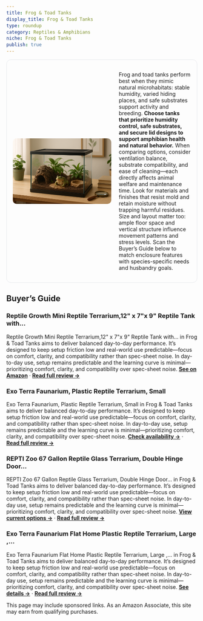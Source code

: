 ```yaml
---
title: Frog & Toad Tanks
display_title: Frog & Toad Tanks
type: roundup
category: Reptiles & Amphibians
niche: Frog & Toad Tanks
publish: true
---
```


<section class="hero-split" style="width:100%;box-sizing:border-box;border:1px solid #e5e7eb;border-radius:12px;padding:16px;display:grid;grid-template-columns:minmax(260px,40%) 1fr;gap:20px;align-items:center;"><figure style="margin:0;"><img src="/hero/roundups/reptiles-amphibians/frog-toad-tanks.webp" alt="" style="width:100%;height:auto;display:block;border-radius:10px;"/></figure><div class="hero-copy" style="min-width:0;"><p>Frog and toad tanks perform best when they mimic natural microhabitats: stable humidity, varied hiding places, and safe substrates support activity and breeding. <strong>Choose tanks that prioritize humidity control, safe substrates, and secure lid designs to support amphibian health and natural behavior.</strong> When comparing options, consider ventilation balance, substrate compatibility, and ease of cleaning&mdash;each directly affects animal welfare and maintenance time. Look for materials and finishes that resist mold and retain moisture without trapping harmful residues. Size and layout matter too: ample floor space and vertical structure influence movement patterns and stress levels. Scan the Buyer’s Guide below to match enclosure features with species-specific needs and husbandry goals.</p></div></section>

<h2>Buyer’s Guide</h2>
<h3>Reptile Growth Mini Reptile Terrarium,12" x 7"x 9" Reptile Tank with…</h3>
<p>Reptile Growth Mini Reptile Terrarium,12" x 7"x 9" Reptile Tank with… in Frog & Toad Tanks aims to deliver balanced day-to-day performance. It’s designed to keep setup friction low and real-world use predictable&mdash;focus on comfort, clarity, and compatibility rather than spec-sheet noise. In day-to-day use, setup remains predictable and the learning curve is minimal&mdash;prioritizing comfort, clarity, and compatibility over spec-sheet noise. <a href="https://amzn.to/3VRO9qb" target="_blank" rel="nofollow sponsored noopener noopener" target="_blank"><strong>See on Amazon</strong></a> · <a href="/reviews/reptile-growth-mini-reptile-terrarium-12-x-7-x-9-reptile-tank-with-full-1abf6307/"><strong>Read full review &rarr;</strong></a></p>
<h3>Exo Terra Faunarium, Plastic Reptile Terrarium, Small</h3>
<p>Exo Terra Faunarium, Plastic Reptile Terrarium, Small in Frog & Toad Tanks aims to deliver balanced day-to-day performance. It’s designed to keep setup friction low and real-world use predictable&mdash;focus on comfort, clarity, and compatibility rather than spec-sheet noise. In day-to-day use, setup remains predictable and the learning curve is minimal&mdash;prioritizing comfort, clarity, and compatibility over spec-sheet noise. <a href="https://amzn.to/4mMSx4M" target="_blank" rel="nofollow sponsored noopener noopener" target="_blank"><strong>Check availability &rarr;</strong></a> · <a href="/reviews/exo-terra-faunarium-plastic-reptile-terrarium-small/"><strong>Read full review &rarr;</strong></a></p>
<h3>REPTI Zoo 67 Gallon Reptile Glass Terrarium, Double Hinge Door…</h3>
<p>REPTI Zoo 67 Gallon Reptile Glass Terrarium, Double Hinge Door… in Frog & Toad Tanks aims to deliver balanced day-to-day performance. It’s designed to keep setup friction low and real-world use predictable&mdash;focus on comfort, clarity, and compatibility rather than spec-sheet noise. In day-to-day use, setup remains predictable and the learning curve is minimal&mdash;prioritizing comfort, clarity, and compatibility over spec-sheet noise. <a href="https://amzn.to/42lbl3S" target="_blank" rel="nofollow sponsored noopener noopener" target="_blank"><strong>View current options &rarr;</strong></a> · <a href="/reviews/repti-zoo-67-gallon-reptile-glass-terrarium-double-hinge-door-reptile-t-1fad1cb0/"><strong>Read full review &rarr;</strong></a></p>
<h3>Exo Terra Faunarium Flat Home Plastic Reptile Terrarium, Large ,…</h3>
<p>Exo Terra Faunarium Flat Home Plastic Reptile Terrarium, Large ,… in Frog & Toad Tanks aims to deliver balanced day-to-day performance. It’s designed to keep setup friction low and real-world use predictable&mdash;focus on comfort, clarity, and compatibility rather than spec-sheet noise. In day-to-day use, setup remains predictable and the learning curve is minimal&mdash;prioritizing comfort, clarity, and compatibility over spec-sheet noise. <a href="https://amzn.to/48Pxawd" target="_blank" rel="nofollow sponsored noopener noopener" target="_blank"><strong>See details &rarr;</strong></a> · <a href="/reviews/exo-terra-faunarium-flat-home-plastic-reptile-terrarium-large-18-x-12-x-72322e21/"><strong>Read full review &rarr;</strong></a></p>
<aside class="disclosure">This page may include sponsored links. As an Amazon Associate, this site may earn from qualifying purchases.</aside>
